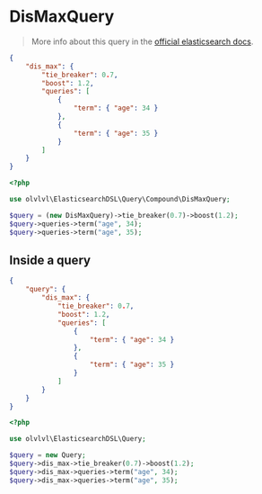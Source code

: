 # DisMaxQuery

> More info about this query in the [official elasticsearch docs][1].

```json
{
    "dis_max": {
        "tie_breaker": 0.7,
        "boost": 1.2,
        "queries": [
            {
                "term": { "age": 34 }
            },
            {
                "term": { "age": 35 }
            }
        ]
    }
}
```
```php
<?php

use olvlvl\ElasticsearchDSL\Query\Compound\DisMaxQuery;

$query = (new DisMaxQuery)->tie_breaker(0.7)->boost(1.2);
$query->queries->term("age", 34);
$query->queries->term("age", 35);
```





## Inside a query

```json
{
    "query": {
        "dis_max": {
            "tie_breaker": 0.7,
            "boost": 1.2,
            "queries": [
                {
                    "term": { "age": 34 }
                },
                {
                    "term": { "age": 35 }
                }
            ]
        }
    }
}
```
```php
<?php

use olvlvl\ElasticsearchDSL\Query;

$query = new Query;
$query->dis_max->tie_breaker(0.7)->boost(1.2);
$query->dis_max->queries->term("age", 34);
$query->dis_max->queries->term("age", 35);
```





[1]: https://www.elastic.co/guide/en/elasticsearch/reference/5.6/query-dsl-dis-max-query.html
